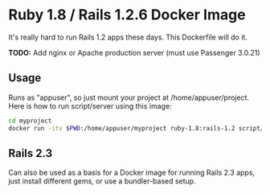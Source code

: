 # Ruby 1.8 / Rails 1.2.6 Docker Image

It's really hard to run Rails 1.2 apps these days.
This Dockerfile will do it.

**TODO:** Add nginx or Apache production server (must use Passenger 3.0.21)

## Usage

Runs as "appuser", so just mount your project at /home/appuser/project.
Here is how to run script/server using this image:

```bash
cd myproject
docker run -itv $PWD:/home/appuser/myproject ruby-1.8:rails-1.2 script/server
```

## Rails 2.3

Can also be used as a basis for a Docker image for running Rails 2.3 apps,
just install different gems, or use a bundler-based setup.
